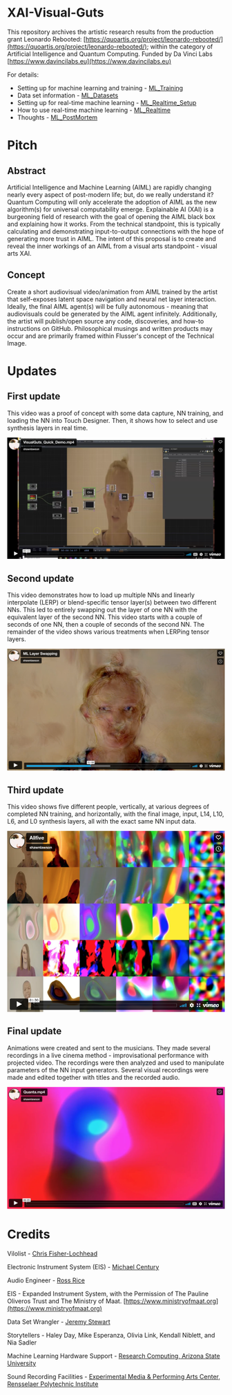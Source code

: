 # XAI-Visual-Guts
 
This repository archives the artistic research results from the production grant Leonardo Rebooted: [https://quoartis.org/project/leonardo-rebooted/](https://quoartis.org/project/leonardo-rebooted/); within the category of Artificial Intelligence and Quantum Computing. Funded by Da Vinci Labs [https://www.davincilabs.eu](https://www.davincilabs.eu)

For details:  
- Setting up for machine learning and training - [ML_Training](./ML_Training.md)
- Data set information - [ML_Datasets](./ML_Datasets.md)
- Setting up for real-time machine learning  - [ML_Realtime_Setup](./ML_Realtime_Setup.md)
- How to use real-time machine learning  - [ML_Realtime](./ML_Realtime.md)
- Thoughts - [ML_PostMortem](./ML_PostMortem.md)

# Pitch

## Abstract
Artificial Intelligence and Machine Learning (AIML) are rapidly changing nearly every aspect of post-modern life; but, do we really understand it? Quantum Computing will only accelerate the adoption of AIML as the new algorithm(s) for universal computability emerge. Explainable AI (XAI) is a burgeoning field of research with the goal of opening the AIML black box and explaining how it works. From the technical standpoint, this is typically calculating and demonstrating input-to-output connections with the hope of generating more trust in AIML. The intent of this proposal is to create and reveal the inner workings of an AIML from a visual arts standpoint - visual arts XAI.

## Concept
Create a short audiovisual video/animation from AIML trained by the artist that self-exposes latent space navigation and neural net layer interaction. Ideally, the final AIML agent(s) will be fully autonomous - meaning that audiovisuals could be generated by the AIML agent infinitely. Additionally, the artist will publish/open source any code, discoveries, and how-to instructions on GitHub. Philosophical musings and written products may occur and are primarily framed within Flusser's concept of the Technical Image.


# Updates

## First update

This video was a proof of concept with some data capture, NN training, and loading the NN into Touch Designer. Then, it shows how to select and use synthesis layers in real time.

[![Demo of real-time Stylegan 3](./Images/XAI_First_Update.png)](https://vimeo.com/728939660 "Demo of real-time Stylegan 3")


## Second update

This video demonstrates how to load up multiple NNs and linearly interpolate (LERP) or blend-specific tensor layer(s) between two different NNs. This led to entirely swapping out the layer of one NN with the equivalent layer of the second NN. This video starts with a couple of seconds of one NN, then a couple of seconds of the second NN. The remainder of the video shows various treatments when LERPing tensor layers.

[![Swapping tensor layers in real-time between two NNs](./Images/ML_LayerSwap.png)](https://vimeo.com/728940929 "Swapping tensor layers in real-time between two NNs")


## Third update

This video shows five different people, vertically, at various degrees of completed NN training, and horizontally, with the final image, input, L14, L10, L6, and L0 synthesis layers, all with the exact same NN input data.

[![Layer states of machine learning in training](./Images/all_five.PNG)](https://vimeo.com/727455868 "Layer states of machine learning in training")


## Final update

Animations were created and sent to the musicians. They made several recordings in a live cinema method - improvisational performance with projected video. The recordings were then analyzed and used to manipulate parameters of the NN input generators. Several visual recordings were made and edited together with titles and the recorded audio.

[![Quanta](./Images/quanta.png)](https://vimeo.com/739492946 "Quanta")


# Credits

Vilolist - [Chris Fisher-Lochhead](http://cflmusic.com)

Electronic Instrument System (EIS) - [Michael Century](http://nextcentury.ca)

Audio Engineer - [Ross Rice](https://feistyfishrr.wixsite.com/rossarice)

EIS - Expanded Instrument System, with the Permission of The Pauline Oliveros Trust and The Ministry of Maat. [https://www.ministryofmaat.org](https://www.ministryofmaat.org)

Data Set Wrangler - [Jeremy Stewart](https://blindelephants.co)

Storytellers  -  Haley Day, Mike Esperanza, Olivia Link, Kendall Niblett, and Nia Sadler

Machine Learning Hardware Support - [Research Computing, Arizona State University](https://cores.research.asu.edu/research-computing/about)

Sound Recording Facilities - [Experimental Media & Performing Arts Center, Rensselaer Polytechnic Institute](https://empac.rpi.edu)
